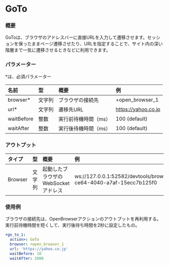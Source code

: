 # GoTo

### 概要

GoToは、ブラウザのアドレスバーに直接URLを入力して遷移させます。セッションを保ったままページ遷移させたり、URLを指定することで、サイト内の深い階層まで一気に遷移させるときなどに利用できます。

### パラメーター

\*は、必須パラメーター

| 名前 | 型 | 概要 | 例 |
| :--- | :--- | :--- | :--- |
| browser\* | 文字列 | ブラウザの接続先 | +open_browser_1 |
| url\* | 文字列 | 遷移先URL | https://yahoo.co.jp |
| waitBefore | 整数 | 実行前待機時間（ms） | 100 \(default\) |
| waitAfter | 整数 | 実行後待機時間（ms） | 100 \(default\) |

### アウトプット

| タイプ | 型 | 概要 | 例 |
| :--- | :--- | :--- | :--- |
| Browser | 文字列 | 起動したブラウザのWebSocketアドレス | ws://127.0.0.1:52582/devtools/browser/be5e7b6e-ce64-4040-a7af-15ecc7b125f0 |

### 使用例

ブラウザの接続先は、OpenBrowserアクションのアウトプットを再利用する。実行前待機時間を短くして、実行後待ち時間を2秒に設定したもの。

```yaml
+go_to_1:
  action>: GoTo
  browser: +open_browser_1
  url: 'https://yahoo.co.jp'
  waitBefore: 10
  waitAfter: 2000
```
